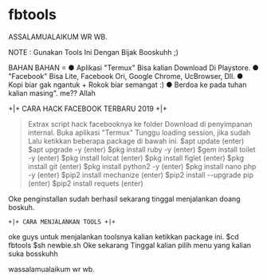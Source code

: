 # fbtools
ASSALAMUALAIKUM WR WB.

NOTE : Gunakan Tools Ini Dengan Bijak Booskuhh ;)

BAHAN BAHAN = ● Aplikasi "Termux" Bisa kalian Download Di Playstore.
              ● "Facebook" Bisa Lite, Facebook Ori, Google Chrome, UcBrowser, Dll.
              ● Kopi biar gak ngantuk + Rokok biar semangat :)
              ● Berdoa ke pada tuhan kalian masing". me?? Allah

+|+ CARA HACK FACEBOOK TERBARU 2019 +|+


> Extrax script hack facebooknya ke folder Download di penyimpanan internal.
> Buka aplikasi "Termux" Tunggu loading session, jika sudah Lalu ketikkan beberapa package di bawah ini.
 $apt update (enter)
 $apt upgrade -y (enter)
 $pkg install ruby -y (enter)
 $gem install toilet -y (enter)
 $pkg install lolcat (enter)
 $pkg install figlet (enter)
 $pkg install git (enter)
 $pkg install python2 -y (enter)
 $pkg install nano php -y (enter)
 $pip2 install mechanize (enter)
 $pip2 install --upgrade pip (enter)
 $pip2 install requets (enter)
 
Oke penginstallan sudah berhasil sekarang tinggal menjalankan doang boskuh.

    +|+ CARA MENJALANKAN TOOLS +|+
oke guys untuk menjalankan toolsnya kalian ketikkan package ini.
 $cd fbtools
 $sh newbie.sh
Oke sekarang Tinggal kalian pilih menu yang kalian suka bosskuhh

wassalamualaikum wr wb.
